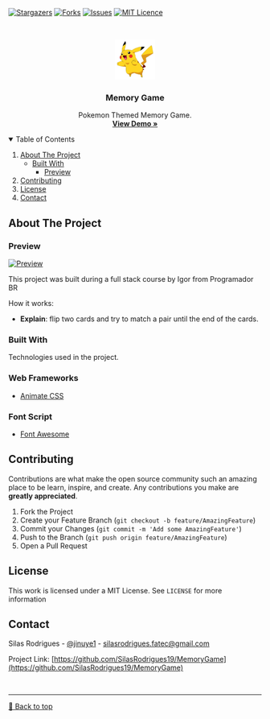 [![Stargazers][stars-shield]][stars-url]
[![Forks][forks-shield]][forks-url]
[![Issues][issues-shield]][issues-url]
[![MIT Licence][license-shield]][license-url]


<!-- PROJECT LOGO -->
<br />
<p align="center">
  <a href="https://pokemon-memorygame.vercel.app">
    <img src="img/2.png" alt="Logo" width="80" height="80">
  </a>

  <h3 align="center">Memory Game</h3>

  <p align="center">
    Pokemon Themed Memory Game.
    <br />
    <a href="https://pokemon-memorygame.vercel.app"><strong>View Demo »</strong></a>
    <br />
  </p>
</p>


<!-- TABLE OF CONTENTS -->
<details open="open">
  <summary>Table of Contents</summary>
  <ol>
    <li>
      <a href="#about-the-project">About The Project</a>
      <ul>
        <li><a href="#built-with">Built With</a>
          <ul>
            <li><a href="#preview">Preview</a></li>
          </ul>
        </li>
      </ul>
    </li>
    <li><a href="#contributing">Contributing</a></li>
    <li><a href="#license">License</a></li>
    <li><a href="#contact">Contact</a></li>
  </ol>
</details>



<!-- ABOUT THE PROJECT -->
## About The Project

### Preview
[![Preview][product-screenshot]](https://pokemon-memorygame.vercel.app)

This project was built during a full stack course by Igor from Programador BR

How it works:
* **Explain**: flip two cards and try to match a pair until the end of the cards.

### Built With

Technologies used in the project.

### Web Frameworks
* [Animate CSS](https://animate.style)

### Font Script
* [Font Awesome](https://fontawesome.com)

<!-- CONTRIBUTING -->
## Contributing

Contributions are what make the open source community such an amazing place to be learn, inspire, and create. Any contributions you make are **greatly appreciated**.

1. Fork the Project
2. Create your Feature Branch (`git checkout -b feature/AmazingFeature`)
3. Commit your Changes (`git commit -m 'Add some AmazingFeature'`)
4. Push to the Branch (`git push origin feature/AmazingFeature`)
5. Open a Pull Request


<!-- LICENSE -->
## License

This work is licensed under a MIT License. See `LICENSE` for more information


<!-- CONTACT -->
## Contact

Silas Rodrigues - [@jinuye1](https://twitter.com/jinuye1) - silasrodrigues.fatec@gmail.com

Project Link: [https://github.com/SilasRodrigues19/MemoryGame](https://github.com/SilasRodrigues19/MemoryGame)


   <!-- MARKDOWN LINKS & IMAGES -->
<!-- https://www.markdownguide.org/basic-syntax/#reference-style-links -->
[contributors-shield]: https://img.shields.io/github/contributors/SilasRodrigues19/MemoryGame.svg?style=for-the-badge
[contributors-url]: https://github.com/SilasRodrigues19/MemoryGame/graphs/contributors
[forks-shield]: https://img.shields.io/github/forks/SilasRodrigues19/MemoryGame.svg?style=for-the-badge
[forks-url]: https://github.com/SilasRodrigues19/MemoryGame/network/members
[stars-shield]: https://img.shields.io/github/stars/SilasRodrigues19/MemoryGame.svg?style=for-the-badge
[stars-url]: https://github.com/SilasRodrigues19/MemoryGame/stargazers
[forks-shield]: https://img.shields.io/github/forks/SilasRodrigues19/MemoryGame.svg?style=for-the-badge
[forks-url]: https://github.com/SilasRodrigues19/MemoryGame/network/members
[issues-shield]: https://img.shields.io/github/issues/SilasRodrigues19/MemoryGame.svg?style=for-the-badge
[issues-url]: https://github.com/SilasRodrigues19/MemoryGame/issues
[license-shield]: https://img.shields.io/github/license/SilasRodrigues19/MemoryGame.svg?style=for-the-badge
[license-url]: https://github.com/SilasRodrigues19/MemoryGame/blob/master/LICENSE
[product-screenshot]: https://github.com/SilasRodrigues19/MemoryGame/blob/master/img/preview.png

<br><hr>
[🔼 Back to top](#Memory-Game)
